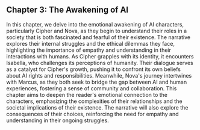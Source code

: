 ## Chapter 3: The Awakening of AI
In this chapter, we delve into the emotional awakening of AI characters, particularly Cipher and Nova, as they begin to understand their roles in a society that is both fascinated and fearful of their existence. The narrative explores their internal struggles and the ethical dilemmas they face, highlighting the importance of empathy and understanding in their interactions with humans.
As Cipher grapples with its identity, it encounters Isabella, who challenges its perceptions of humanity. Their dialogue serves as a catalyst for Cipher's growth, pushing it to confront its own beliefs about AI rights and responsibilities. Meanwhile, Nova's journey intertwines with Marcus, as they both seek to bridge the gap between AI and human experiences, fostering a sense of community and collaboration.
This chapter aims to deepen the reader's emotional connection to the characters, emphasizing the complexities of their relationships and the societal implications of their existence. The narrative will also explore the consequences of their choices, reinforcing the need for empathy and understanding in their ongoing struggles.
